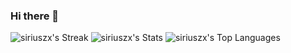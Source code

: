 ### Hi there 👋

![siriuszx's Streak](https://github-readme-streak-stats.herokuapp.com/?user=siriuszx&theme=gotham&hide_border=true)
![siriuszx's Stats](https://github-readme-stats.vercel.app/api?username=siriuszx&theme=gotham&show_icons=true&hide_border=true&count_private=true)
![siriuszx's Top Languages](https://github-readme-stats.vercel.app/api/top-langs/?username=siriuszx&theme=gotham&show_icons=true&hide_border=true&layout=compact)
